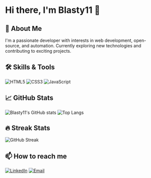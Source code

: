 # Hi there, I'm Blasty11 👋

## 🚀 About Me
I'm a passionate developer with interests in web development, open-source, and automation. Currently exploring new technologies and contributing to exciting projects.

## 🛠️ Skills & Tools
![HTML5](https://img.shields.io/badge/-HTML5-E34F26?logo=html5&logoColor=fff)
![CSS3](https://img.shields.io/badge/-CSS3-1572B6?logo=css3)
![JavaScript](https://img.shields.io/badge/-JavaScript-F7DF1E?logo=javascript&logoColor=black)
<!-- Add more badges for your skills -->

## 📈 GitHub Stats
![Blasty11's GitHub stats](https://github-readme-stats.vercel.app/api?username=Blasty11&show_icons=true&theme=radical)
![Top Langs](https://github-readme-stats.vercel.app/api/top-langs/?username=Blasty11&layout=compact)

## 🔥 Streak Stats
![GitHub Streak](https://streak-stats.demolab.com?user=Blasty11&theme=radical&hide_border=true)

## 📫 How to reach me
[![LinkedIn](https://img.shields.io/badge/-LinkedIn-blue?logo=linkedin&logoColor=white)](https://linkedin.com/in/YOUR-LINKEDIN)
[![Email](https://img.shields.io/badge/-Email-red?logo=gmail&logoColor=white)](mailto:YOUR-EMAIL@example.com)
<!-- Add more contact methods -->

<!-- Optional: Blog posts, fun facts, etc. -->
